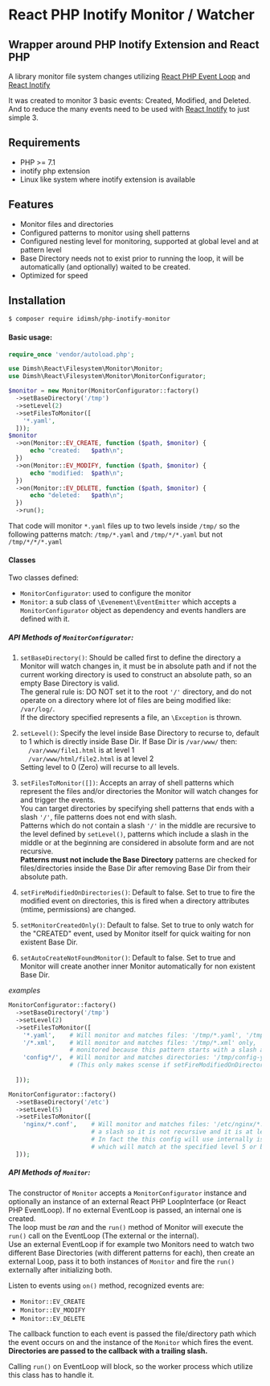 # React PHP Inotify Monitor / Watcher
## Wrapper around PHP Inotify Extension and React PHP
A library monitor file system changes utilizing [React PHP Event Loop](https://github.com/reactphp/event-loop) and [React Inotify](https://github.com/mkraemer/react-inotify/)

It was created to monitor 3 basic events: Created, Modified, and Deleted. And to reduce the many events need to be used with [React Inotify](https://github.com/mkraemer/react-inotify/) to just simple 3.

## Requirements
* PHP >= 7.1
* inotify php extension
* Linux like system where inotify extension is available

## Features
* Monitor files and directories 
* Configured patterns to monitor using shell patterns
* Configured nesting level for monitoring, supported at global level and at pattern level
* Base Directory needs not to exist prior to running the loop, it will be automatically (and optionally) waited to be created.
* Optimized for speed
  
## Installation

```bash
$ composer require idimsh/php-inotify-monitor
```
  
#### Basic usage:
```PHP
require_once 'vendor/autoload.php';

use Dimsh\React\Filesystem\Monitor\Monitor;
use Dimsh\React\Filesystem\Monitor\MonitorConfigurator;

$monitor = new Monitor(MonitorConfigurator::factory()
  ->setBaseDirectory('/tmp')
  ->setLevel(2)
  ->setFilesToMonitor([
    '*.yaml',
  ]));
$monitor
  ->on(Monitor::EV_CREATE, function ($path, $monitor) {
      echo "created:   $path\n";
  })
  ->on(Monitor::EV_MODIFY, function ($path, $monitor) {
      echo "modified:  $path\n";
  })
  ->on(Monitor::EV_DELETE, function ($path, $monitor) {
      echo "deleted:   $path\n";
  })
  ->run();
```
That code will monitor `*.yaml` files up to two levels inside `/tmp/` so the following patterns match: `/tmp/*.yaml` and `/tmp/*/*.yaml` but not `/tmp/*/*/*.yaml`

#### Classes
Two classes defined:
* `MonitorConfigurator`: used to configure the monitor
* `Monitor`: a sub class of `\Evenement\EventEmitter` which accepts a `MonitorConfigurator` object as dependency 
and events handlers are defined with it.

##### API Methods of `MonitorConfigurator`:
1. `setBaseDirectory()`: Should be called first to define the directory a Monitor will watch changes in, it 
must be in absolute path and if not the current working directory is used to construct an absolute path, 
so an empty Base Directory is valid.   
The general rule is: DO NOT set it to the root `'/'` directory, and do not operate on a directory where lot 
of files are being modified like: `/var/log/`.  
If the directory specified represents a file, an `\Exception` is thrown.

2. `setLevel()`: Specify the level inside Base Directory to recurse to, default to 1 which is directly inside Base Dir.
If Base Dir is `/var/www/` then:  
&nbsp;&nbsp;&nbsp;&nbsp;`/var/www/file1.html` is at level 1  
&nbsp;&nbsp;&nbsp;&nbsp;`/var/www/html/file2.html` is at level 2  
Setting level to 0 (Zero) will recurse to all levels.

3. `setFilesToMonitor([])`: Accepts an array of shell patterns which represent the files and/or directories the Monitor 
will watch changes for and trigger the events.  
You can target directories by specifying shell patterns that ends with a slash `'/'`, file patterns does not end with slash.  
Patterns which do not contain a slash `'/'` in the middle are recursive to the level defined by `setLevel()`, patterns 
which include a slash in the middle or at the beginning are considered in absolute form and are not recursive.  
**Patterns must not include the Base Directory** patterns are checked for files/directories inside the Base Dir after
removing Base Dir from their absolute path.  
  
4. `setFireModifiedOnDirectories()`: Default to false. Set to true to fire the modified event on directories, this is fired when a directory attributes (mtime, permissions) are changed.  
5. `setMonitorCreatedOnly()`: Default to false. Set to true to only watch for the "CREATED" event, used by Monitor itself for quick waiting for non existent Base Dir.
6. `setAutoCreateNotFoundMonitor()`: Default to false. Set to true and Monitor will create another inner Monitor automatically for non existent Base Dir.


_examples_  
```PHP
MonitorConfigurator::factory()
  ->setBaseDirectory('/tmp')
  ->setLevel(2)
  ->setFilesToMonitor([
    '*.yaml',    # Will monitor and matches files: '/tmp/*.yaml', '/tmp/*/*.yaml' only
    '/*.xml',    # Will monitor and matches files: '/tmp/*.xml' only, '/tmp/*/*.xml' are not 
                 # monitored because this pattern starts with a slash and is not recursive.
    'config*/',  # Will monitor and matches directories: '/tmp/config-yaml/', '/tmp/config*/', '/tmp/*/config*/'
                 # (This only makes scense if setFireModifiedOnDirectories() is set to true)
                
  ]));
```

```PHP
MonitorConfigurator::factory()
  ->setBaseDirectory('/etc')
  ->setLevel(5)
  ->setFilesToMonitor([
    'nginx/*.conf',    # Will monitor and matches files: '/etc/nginx/*.conf', this pattern constains 
                       # a slash so it is not recursive and it is at level 2
                       # In fact the this config will use internally is 2, since there is no pattern
                       # which will match at the specified level 5 or below.
  ]));
```
  
  
##### API Methods of `Monitor`:
The constructor of `Monitor` accepts a `MonitorConfigurator` instance and optionally an instance of an external 
React PHP LoopInterface (or React PHP EventLoop). If no external EventLoop is passed, an internal one is created.  
The loop must be _ran_ and the `run()` method of Monitor will execute the `run()` call on the EventLoop (The 
external or the internal).  
Use an external EventLoop if for example two Monitors need to watch two different Base Directories (with different 
patterns for each), then create an external Loop, pass it to both instances of `Monitor` and fire the `run()` 
externally after initializing both.  

Listen to events using `on()` method, recognized events are:
* `Monitor::EV_CREATE`
* `Monitor::EV_MODIFY`
* `Monitor::EV_DELETE`  

The callback function to each event is passed the file/directory path which the event occurs on and the instance of 
the `Monitor` which fires the event.  
**Directories are passed to the callback with a trailing slash.**  

Calling `run()` on EventLoop will block, so the worker process which utilize this class has to handle it.


  
